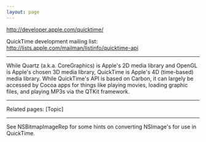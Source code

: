 ```yaml
---
layout: page
---
```




http://developer.apple.com/quicktime/

QuickTime development mailing list: http://lists.apple.com/mailman/listinfo/quicktime-api

----

While Quartz (a.k.a. CoreGraphics) is Apple's 2D media library and OpenGL is Apple's chosen 3D media library, QuickTime is Apple's 4D (time-based) media library. While QuickTime's API is based on Carbon, it can largely be accessed by Cocoa apps for things like playing movies, loading graphic files, and playing MP3s via the QTKit framework.

----

Related pages:
[Topic]

----

See NSBitmapImageRep for some hints on converting NSImage's for use in QuickTime.
